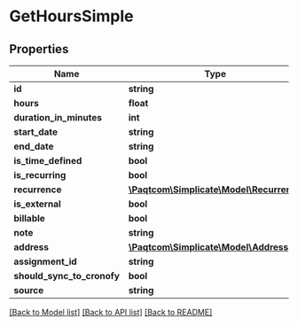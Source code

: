 # GetHoursSimple

## Properties

 Name                       | Type                                                  | Description | Notes      
----------------------------|-------------------------------------------------------|-------------|------------
 **id**                     | **string**                                            |             | [optional] 
 **hours**                  | **float**                                             |             | [optional] 
 **duration_in_minutes**    | **int**                                               |             | [optional] 
 **start_date**             | **string**                                            |             | [optional] 
 **end_date**               | **string**                                            |             | [optional] 
 **is_time_defined**        | **bool**                                              |             | [optional] 
 **is_recurring**           | **bool**                                              |             | [optional] 
 **recurrence**             | [**\Paqtcom\Simplicate\Model\Recurrence**](Recurrence.md) |             | [optional] 
 **is_external**            | **bool**                                              |             | [optional] 
 **billable**               | **bool**                                              |             | [optional] 
 **note**                   | **string**                                            |             | [optional] 
 **address**                | [**\Paqtcom\Simplicate\Model\Address**](Address.md)       |             | [optional] 
 **assignment_id**          | **string**                                            |             | [optional] 
 **should_sync_to_cronofy** | **bool**                                              |             | [optional] 
 **source**                 | **string**                                            |             | [optional] 

[[Back to Model list]](../README.md#documentation-for-models) [[Back to API list]](../README.md#documentation-for-api-endpoints) [[Back to README]](../README.md)


